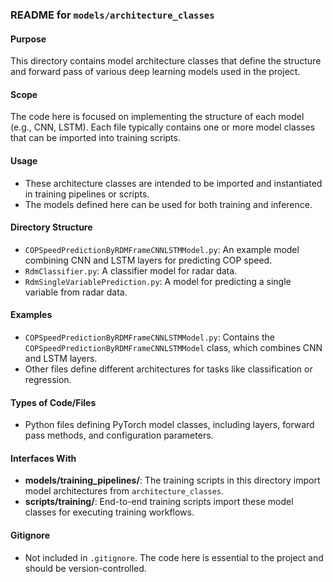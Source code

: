 ### README for `models/architecture_classes`

#### Purpose
This directory contains model architecture classes that define the structure and forward pass of various deep learning models used in the project.

#### Scope
The code here is focused on implementing the structure of each model (e.g., CNN, LSTM). Each file typically contains one or more model classes that can be imported into training scripts.

#### Usage
- These architecture classes are intended to be imported and instantiated in training pipelines or scripts.
- The models defined here can be used for both training and inference.

#### Directory Structure
- `COPSpeedPredictionByRDMFrameCNNLSTMModel.py`: An example model combining CNN and LSTM layers for predicting COP speed.
- `RdmClassifier.py`: A classifier model for radar data.
- `RdmSingleVariablePrediction.py`: A model for predicting a single variable from radar data.

#### Examples
- `COPSpeedPredictionByRDMFrameCNNLSTMModel.py`: Contains the `COPSpeedPredictionByRDMFrameCNNLSTMModel` class, which combines CNN and LSTM layers.
- Other files define different architectures for tasks like classification or regression.

#### Types of Code/Files
- Python files defining PyTorch model classes, including layers, forward pass methods, and configuration parameters.

#### Interfaces With
- **models/training_pipelines/**: The training scripts in this directory import model architectures from `architecture_classes`.
- **scripts/training/**: End-to-end training scripts import these model classes for executing training workflows.

#### Gitignore
- Not included in `.gitignore`. The code here is essential to the project and should be version-controlled.

